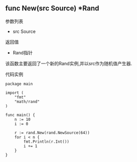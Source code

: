 ## func New(src Source) *Rand

参数列表

- src Source

返回值

- Rand指针

该函数主要返回了一个新的Rand实例,并以src作为随机值产生器.


代码实例

	package main

	import (
		"fmt"
		"math/rand"
	)

	func main() {
		n := 10
		i := 0

		r := rand.New(rand.NewSource(64))
		for i < n {
			fmt.Println(r.Int())
			i += 1
		}
	}







